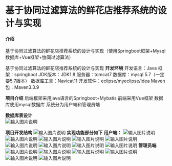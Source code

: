# 基于协同过滤算法的鲜花店推荐系统的设计与实现

#### 介绍
基于协同过滤算法的鲜花店推荐系统的设计与实现（使用Springboot框架+Mysql数据库+Vue框架+协同过滤算法）


基于协同过滤算法的鲜花店推荐系统的设计与实现
 **开发环境** 
开发语言：Java
框架：springboot
JDK版本：JDK1.8
服务器：tomcat7
数据库：mysql 5.7（一定要5.7版本）
数据库工具：Navicat11
开发软件：eclipse/myeclipse/idea
Maven包：Maven3.3.9

 **项目介绍** 
后端框架采用java语言的Springboot+Mybatis
前端采用Vue框架
数据库使用mysql数据库
系统分为用户端和管理员端

 **数据库表设计**   
![输入图片说明](%E8%8E%B7%E5%8F%96%E6%BA%90%E7%A0%81+V%EF%BC%9A18484646674.png)

 **项目开发结构** 
![输入图片说明](%E9%A1%B9%E7%9B%AE%E7%BB%93%E6%9E%84%20-%20%E5%89%AF%E6%9C%AC.png)
 **实现功能部分如下** 
 **用户端：** 
![输入图片说明](+V%EF%BC%9A18484646674.png)
![输入图片说明](%E6%BA%90%E7%A0%81%E8%8E%B7%E5%8F%96%EF%BC%9A+vx%EF%BC%9A18484646674%20%E6%88%96%E8%80%85+Q%EF%BC%9A2474345497.png)
![输入图片说明](%E6%BA%90%E7%A0%81%E8%8E%B7%E5%8F%96+vx%EF%BC%9A18484646674.png)
![输入图片说明](%E6%B3%A8%E5%86%8C.png)
![输入图片说明](%E8%8E%B7%E5%8F%96%E6%BA%90%E7%A0%81+Q%EF%BC%9A2474345497.png)
![输入图片说明](%E6%BA%90%E7%A0%81%E8%8E%B7%E5%8F%96+QQ%EF%BC%9A2474345497.png)
![输入图片说明](%E8%B4%AD%E7%89%A9%E8%BD%A6.png)
![输入图片说明](%E8%B4%AD%E4%B9%B0.png)
![输入图片说明](+%E5%BE%AE%E2%9D%A4%EF%BC%9A18484646674.png)
 **管理员端**
![输入图片说明](+QQ%EF%BC%9A2474345497.png) 
![输入图片说明](%E8%8E%B7%E5%8F%96%E6%BA%90%E7%A0%81%E8%AF%B7+Q%EF%BC%9A2474345497.png)
![输入图片说明](%E9%B2%9C%E8%8A%B1%E7%AE%A1%E7%90%86-01.png)
![输入图片说明](+Q%EF%BC%9A2474345497.png)
![输入图片说明](%E8%8E%B7%E5%8F%96%E6%BA%90%E7%A0%81%EF%BC%9A%E8%AF%B7%EF%BC%8Bv%EF%BC%9A18484646674.png)
![输入图片说明](%E5%92%A8%E8%AF%A2%E7%AE%A1%E7%90%86.png)